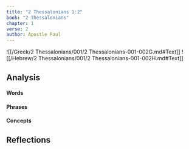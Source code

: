 ```yaml
---
title: "2 Thessalonians 1:2"
book: "2 Thessalonians"
chapter: 1
verse: 2
author: Apostle Paul
---
```

![[/Greek/2 Thessalonians/001/2 Thessalonians-001-002G.md#Text]]
![[/Hebrew/2 Thessalonians/001/2 Thessalonians-001-002H.md#Text]]

## Analysis

#### Words

#### Phrases

#### Concepts

## Reflections
